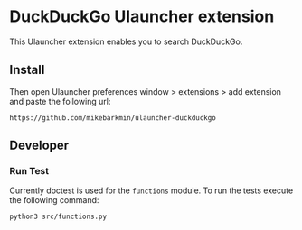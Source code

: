# DuckDuckGo Ulauncher extension

This Ulauncher extension enables you to search DuckDuckGo.

## Install

Then open Ulauncher preferences window > extensions > add extension and paste the following url:

```
https://github.com/mikebarkmin/ulauncher-duckduckgo
```


## Developer

### Run Test

Currently doctest is used for the `functions` module. To run the tests execute the following command:

```
python3 src/functions.py
``` 